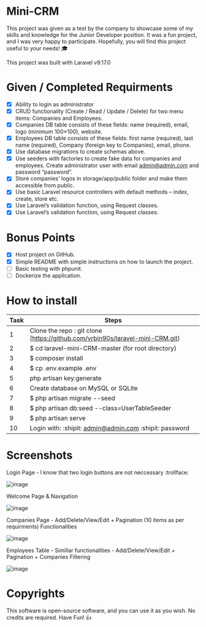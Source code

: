 # Mini-CRM
This project was given as a test by the company to showcase some of my skills and knowledge for the Junior Developer position. It was a fun project, and I was very happy to participate. Hopefully, you will find this project useful to your needs! :mortar_board:

This project was built with Laravel v9.17.0

# Given / Completed Requirments
- [x] Ability to login as administrator
- [x] CRUD functionality (Create / Read / Update / Delete) for two menu items: Companies and
Employees.
- [x] Companies DB table consists of these fields: name (required), email, logo (minimum 100×100),
website.
- [x] Employees DB table consists of these fields: first name (required), last name (required),
Company (foreign key to Companies), email, phone.
- [x] Use database migrations to create schemas above.
- [x] Use seeders with factories to create fake data for companies and employees. Create
administrator user with email admin@admin.com and password “password”.
- [x] Store companies' logos in storage/app/public folder and make them accessible from public.
- [x] Use basic Laravel resource controllers with default methods – index, create, store etc.
- [x] Use Laravel’s validation function, using Request classes.
- [x] Use Laravel’s validation function, using Request classes.

# Bonus Points
- [x] Host project on GitHub.
- [x] Simple README with simple instructions on how to launch the project.
- [ ] Basic testing with phpunit.
- [ ] Dockerize the application.

# How to install

| Task           | Steps |  
|----------------|---------------|
| 1  | Clone the repo : git clone [https://github.com/vrbin90s/laravel-mini-CRM.git) |         |
| 2  | $ cd laravel-mini-CRM-master (for root directory) |  |
| 3  | $ composer install  |  |
| 4  | $ cp .env.example .env  |  | 
| 5  |  php artisan key:generate  |  |
| 6  | Create database on MySQL or SQLite  |  |
| 7  |$ php artisan migrate --seed  |  | 
| 8  |$ php artisan db:seed --class=UserTableSeeder |
| 9  |$ php artisan serve |
|10| Login with: :shipit: admin@admin.com :shipit: password

# Screenshots

Login Page - I know that two login buttons are not neccessary :trollface:

![image](https://user-images.githubusercontent.com/72602872/172951663-018e145c-2886-4a9a-a1e5-6ab2e39f57ef.png)

Welcome Page & Navigation 

![image](https://user-images.githubusercontent.com/72602872/172952046-f0a717e4-c081-4768-9e5c-0fa4cc22066b.png)

Companies Page - Add/Delete/View/Edit + Pagination (10 items as per requirments) Functionalities

![image](https://user-images.githubusercontent.com/72602872/172952139-8fd9f30c-021b-4d78-9c18-7cd0009b083c.png)

Employees Table - Simillar functionalities - Add/Delete/View/Edit + Pagination + Companies Filtering

![image](https://user-images.githubusercontent.com/72602872/172952614-fe46f5e5-830a-439e-aa6a-cdbe48f8ae39.png)


# Copyrights

This software is open-source software, and you can use it as you wish. No credits are required. Have Fun! :thumbsup:
